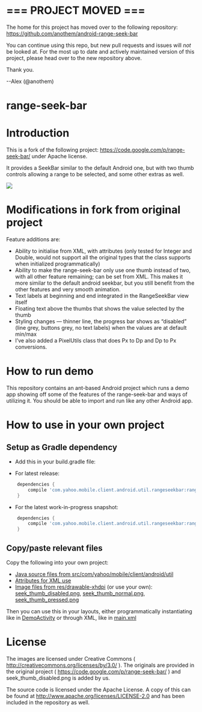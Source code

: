 # === PROJECT MOVED ===

The home for this project has moved over to the following repository: https://github.com/anothem/android-range-seek-bar

You can continue using this repo, but new pull requests and issues will *not* be looked at. For the most up to date and actively maintained version of this project, please head over to the new repository above.  

Thank you.

--Alex (@anothem)


range-seek-bar
======================

# Introduction

This is a fork of the following project: https://code.google.com/p/range-seek-bar/ under Apache license.

It provides a SeekBar similar to the default Android one, but with two thumb controls allowing a range to be selected, and some other extras as well.

![](demo_screenshot.png)

# Modifications in fork from original project

Feature additions are:

* Ability to initialise from XML, with attributes (only tested for Integer and Double, would not support all the original types that the class supports when initialized programmatically)
* Ability to make the range-seek-bar only use one thumb instead of two, with all other feature remaining; can be set from XML.
  This makes it more similar to the default android seekbar, but you still benefit from the other features and very smooth animation.
* Text labels at beginning and end integrated in the RangeSeekBar view itself
* Floating text above the thumbs that shows the value selected by the thumb
* Styling changes — thinner line, the progress bar shows as “disabled” (line grey, buttons grey, no text labels) when the values are at default min/max
* I’ve also added a PixelUtils class that does Px to Dp and Dp to Px conversions.

# How to run demo

This repository contains an ant-based Android project which runs a demo app showing off some of the features of the range-seek-bar and ways of utilizing it.
You should be able to import and run like any other Android app.

# How to use in your own project

## Setup as Gradle dependency

* Add this in your build.gradle file:

 * For latest release: 

```groovy
	dependencies {
    	compile 'com.yahoo.mobile.client.android.util.rangeseekbar:rangeseekbar-library:0.1.0'
	}
```

 * For the latest work-in-progress snapshot:

```groovy
	dependencies {
    	compile 'com.yahoo.mobile.client.android.util.rangeseekbar:rangeseekbar-library:0.2.0-SNAPSHOT'
	}
```

## Copy/paste relevant files

Copy the following into your own project:
* [Java source files from src/com/yahoo/mobile/client/android/util](rangeseekbar/src/main/java/com/yahoo/mobile/client/android/util)
* [Attributes for XML use](rangeseekbar/src/main/res/values/attrs.xml)
* [Image files from res/drawable-xhdpi](rangeseekbar/src/main/res/drawable-xhdpi) (or use your own): [seek_thumb_disabled.png](rangeseekbar/src/main/res/drawable-xhdpi/seek_thumb_disabled.png), [seek_thumb_normal.png](rangeseekbar/src/main/res/drawable-xhdpi/seek_thumb_normal.png), [seek_thumb_pressed.png](rangeseekbar/src/main/res/drawable-xhdpi/seek_thumb_pressed.png)

Then you can use this in your layouts, either programmatically instantiating like in [DemoActivity](rangeseekbar-sample/src/main/java/com/yahoo/mobile/client/android/demo/DemoActivity.java) or through XML, like in [main.xml](rangeseekbar-sample/src/main/res/layout/main.xml)


# License

The images are licensed under Creative Commons ( http://creativecommons.org/licenses/by/3.0/ ). The originals are provided in the original project ( https://code.google.com/p/range-seek-bar/ ) and seek_thumb_disabled.png is added by us.

The source code is licensed under the Apache License. A copy of this can be found at http://www.apache.org/licenses/LICENSE-2.0 and has been included in the repository as well.
